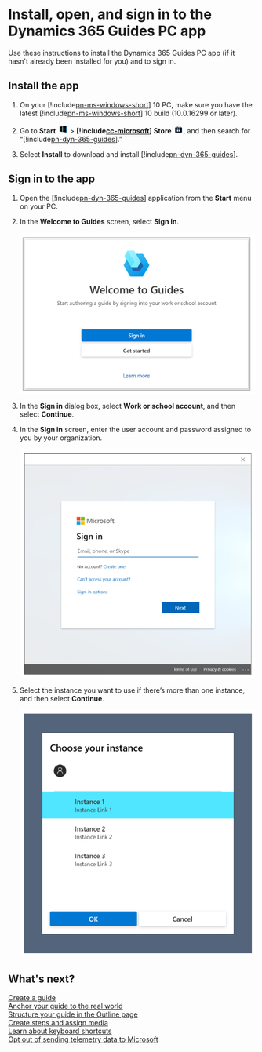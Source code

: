 # Install, open, and sign in to the Dynamics 365 Guides PC app

Use these instructions to install the Dynamics 365 Guides PC app (if it hasn't already been installed for you) and to sign in.

## Install the app 
1.	On your [!include[pn-ms-windows-short](../includes/pn-ms-windows-short.md)] 10 PC, make sure you have the latest [!include[pn-ms-windows-short](../includes/pn-ms-windows-short.md)] 10 build (10.0.16299 or later).

2.	Go to **Start** ![Start button](media/windows-button.png "Start button") > **[!include[cc-microsoft](../includes/cc-microsoft.md)] Store** ![Store button](media/store-button.png "Store button"), and then search for “[!include[pn-dyn-365-guides](../includes/pn-dyn-365-guides.md)].”

3.  Select **Install** to download and install [!include[pn-dyn-365-guides](../includes/pn-dyn-365-guides.md)].

## Sign in to the app
1.	Open the [!include[pn-dyn-365-guides](../includes/pn-dyn-365-guides.md)] application from the **Start** menu on your PC. 

2.	In the **Welcome to Guides** screen, select **Sign in**.

    ![Welcome to Guides](media/welcome.PNG "Welcome to Guides")
    
3.	In the **Sign in** dialog box, select **Work or school account**, and then select **Continue**. 

4.	In the **Sign in** screen, enter the user account and password assigned to you by your organization. 

    ![Sign-in to the PC app](media/sign-in-pc.PNG "Sign in to the PC app")
 
5.	Select the instance you want to use if there’s more than one instance, and then select **Continue**.

    ![Choose an instance](media/choose-instance-pc.PNG "Choose an instance")

## What's next?

[Create a guide](create-guide.md)<br>
[Anchor your guide to the real world](anchor.md)<br>
[Structure your guide in the Outline page](structure-guide.md)<br>
[Create steps and assign media](create-steps-assign-media.md)<br>
[Learn about keyboard shortcuts](keyboard-shortcuts-pc-app.md)<br>
[Opt out of sending telemetry data to Microsoft](data-opt-out-pc-app.md)
